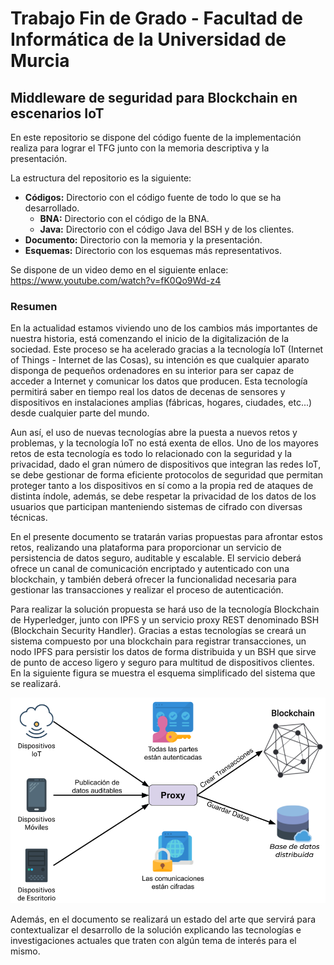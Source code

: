 # Trabajo Fin de Grado - Facultad de Informática de la Universidad de Murcia
## Middleware de seguridad para Blockchain en escenarios IoT
En este repositorio se dispone del código fuente de la implementación realiza para lograr el TFG junto con la memoria descriptiva y la presentación.

La estructura del repositorio es la siguiente:

* **Códigos:** Directorio con el código fuente de todo lo que se ha desarrollado.
  * **BNA:** Directorio con el código de la BNA.
  * **Java:** Directorio con el código Java del BSH y de los clientes.
* **Documento:** Directorio con la memoria y la presentación.
* **Esquemas:** Directorio con los esquemas más representativos.

Se dispone de un video demo en el siguiente enlace: https://www.youtube.com/watch?v=fK0Qo9Wd-z4

### Resumen
En la actualidad estamos viviendo uno de los cambios más importantes de nuestra historia, está comenzando el inicio de la digitalización de la sociedad. Este proceso se ha acelerado gracias a la tecnología IoT (Internet of Things - Internet de las Cosas), su intención es que cualquier aparato disponga de pequeños ordenadores en su interior para ser capaz de acceder a Internet y comunicar los datos que producen. Esta tecnología permitirá saber en tiempo real los datos de decenas de sensores y dispositivos en instalaciones amplias (fábricas, hogares, ciudades, etc...) desde cualquier parte del mundo.

Aun así, el uso de nuevas tecnologías abre la puesta a nuevos retos y problemas, y la tecnología IoT no está exenta de ellos. Uno de los mayores retos de esta tecnología es todo lo relacionado con la seguridad y la privacidad, dado el gran número de dispositivos que integran las redes IoT, se debe gestionar de forma eficiente protocolos de seguridad que permitan proteger tanto a los dispositivos en sí como a la propia red de ataques de distinta índole, además, se debe respetar la privacidad de los datos de los usuarios que participan manteniendo sistemas de cifrado con diversas técnicas.

En el presente documento se tratarán varias propuestas para afrontar estos retos, realizando una plataforma para proporcionar un servicio de persistencia de datos seguro, auditable y escalable. El servicio deberá ofrece un canal de comunicación encriptado y autenticado con una blockchain, y también deberá ofrecer la funcionalidad necesaria para gestionar las transacciones y realizar el proceso de autenticación.

Para realizar la solución propuesta se hará uso de la tecnología Blockchain de Hyperledger, junto con IPFS y un servicio proxy REST denominado BSH (Blockchain Security Handler). Gracias a estas tecnologías se creará un sistema compuesto por una blockchain para registrar transacciones, un nodo IPFS para persistir los datos de forma distribuida y un BSH que sirve de punto de acceso ligero y seguro para multitud de dispositivos clientes. En la siguiente figura se muestra el esquema simplificado del sistema que se realizará.

![TFG](Esquemas/esquema-participantes.png)

Además, en el documento se realizará un estado del arte que servirá para contextualizar el desarrollo de la solución explicando las tecnologías e investigaciones actuales que traten con algún tema de interés para el mismo.
